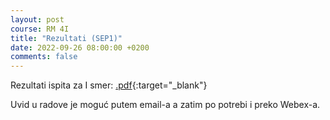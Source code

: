 ```yaml
---
layout: post
course: RM 4I
title: "Rezultati (SEP1)"
date: 2022-09-26 08:00:00 +0200
comments: false
---
```


Rezultati ispita za I smer: 
[.pdf](/courses/rm/results/RM_2021_2022_I.pdf){:target="_blank"}

Uvid u radove je moguć putem email-a a zatim po potrebi i preko Webex-a.
